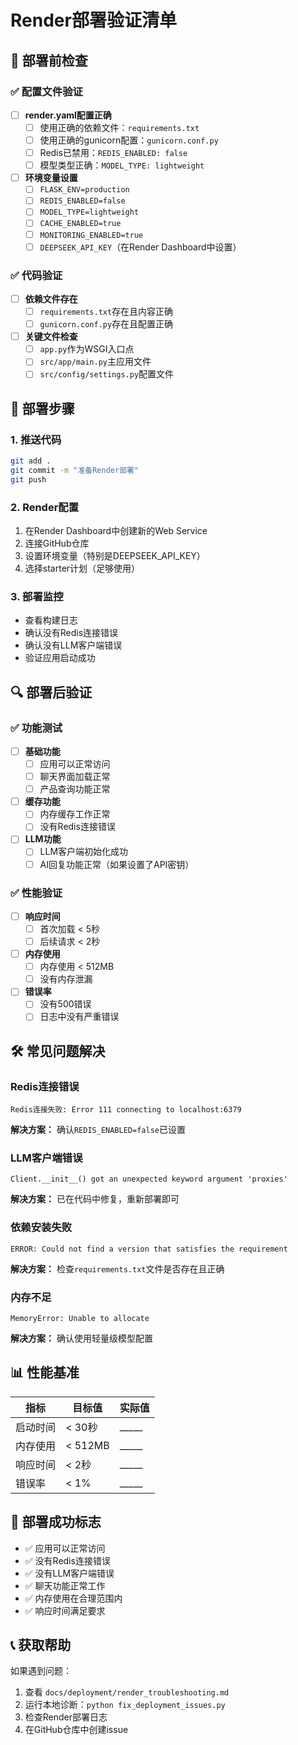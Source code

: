 # Render部署验证清单

## 🎯 部署前检查

### ✅ 配置文件验证

- [ ] **render.yaml配置正确**
  - [ ] 使用正确的依赖文件：`requirements.txt`
  - [ ] 使用正确的gunicorn配置：`gunicorn.conf.py`
  - [ ] Redis已禁用：`REDIS_ENABLED: false`
  - [ ] 模型类型正确：`MODEL_TYPE: lightweight`

- [ ] **环境变量设置**
  - [ ] `FLASK_ENV=production`
  - [ ] `REDIS_ENABLED=false`
  - [ ] `MODEL_TYPE=lightweight`
  - [ ] `CACHE_ENABLED=true`
  - [ ] `MONITORING_ENABLED=true`
  - [ ] `DEEPSEEK_API_KEY`（在Render Dashboard中设置）

### ✅ 代码验证

- [ ] **依赖文件存在**
  - [ ] `requirements.txt`存在且内容正确
  - [ ] `gunicorn.conf.py`存在且配置正确

- [ ] **关键文件检查**
  - [ ] `app.py`作为WSGI入口点
  - [ ] `src/app/main.py`主应用文件
  - [ ] `src/config/settings.py`配置文件

## 🚀 部署步骤

### 1. 推送代码
```bash
git add .
git commit -m "准备Render部署"
git push
```

### 2. Render配置
1. 在Render Dashboard中创建新的Web Service
2. 连接GitHub仓库
3. 设置环境变量（特别是DEEPSEEK_API_KEY）
4. 选择starter计划（足够使用）

### 3. 部署监控
- 查看构建日志
- 确认没有Redis连接错误
- 确认没有LLM客户端错误
- 验证应用启动成功

## 🔍 部署后验证

### ✅ 功能测试

- [ ] **基础功能**
  - [ ] 应用可以正常访问
  - [ ] 聊天界面加载正常
  - [ ] 产品查询功能正常

- [ ] **缓存功能**
  - [ ] 内存缓存工作正常
  - [ ] 没有Redis连接错误

- [ ] **LLM功能**
  - [ ] LLM客户端初始化成功
  - [ ] AI回复功能正常（如果设置了API密钥）

### ✅ 性能验证

- [ ] **响应时间**
  - [ ] 首次加载 < 5秒
  - [ ] 后续请求 < 2秒

- [ ] **内存使用**
  - [ ] 内存使用 < 512MB
  - [ ] 没有内存泄漏

- [ ] **错误率**
  - [ ] 没有500错误
  - [ ] 日志中没有严重错误

## 🛠️ 常见问题解决

### Redis连接错误
```
Redis连接失败: Error 111 connecting to localhost:6379
```
**解决方案：** 确认`REDIS_ENABLED=false`已设置

### LLM客户端错误
```
Client.__init__() got an unexpected keyword argument 'proxies'
```
**解决方案：** 已在代码中修复，重新部署即可

### 依赖安装失败
```
ERROR: Could not find a version that satisfies the requirement
```
**解决方案：** 检查`requirements.txt`文件是否存在且正确

### 内存不足
```
MemoryError: Unable to allocate
```
**解决方案：** 确认使用轻量级模型配置

## 📊 性能基准

| 指标 | 目标值 | 实际值 |
|------|--------|--------|
| 启动时间 | < 30秒 | _____ |
| 内存使用 | < 512MB | _____ |
| 响应时间 | < 2秒 | _____ |
| 错误率 | < 1% | _____ |

## 🎉 部署成功标志

- ✅ 应用可以正常访问
- ✅ 没有Redis连接错误
- ✅ 没有LLM客户端错误
- ✅ 聊天功能正常工作
- ✅ 内存使用在合理范围内
- ✅ 响应时间满足要求

## 📞 获取帮助

如果遇到问题：
1. 查看 `docs/deployment/render_troubleshooting.md`
2. 运行本地诊断：`python fix_deployment_issues.py`
3. 检查Render部署日志
4. 在GitHub仓库中创建issue

